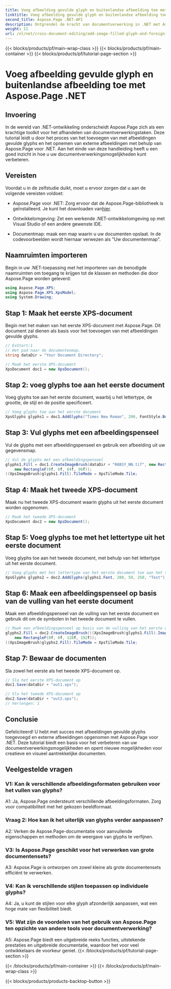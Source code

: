 ```yaml
---
title: Voeg afbeelding gevulde glyph en buitenlandse afbeelding toe met Aspose.Page .NET
linktitle: Voeg afbeelding gevulde glyph en buitenlandse afbeelding toe
second_title: Aspose.Page .NET-API
description: Ontgrendel de kracht van documentverwerking in .NET met Aspose.Page. Voeg moeiteloos met afbeeldingen gevulde glyphs toe. Verbeter de visuals en stroomlijn uw workflow.
weight: 11
url: /nl/net/cross-document-editing/add-image-filled-glyph-and-foreign-image/
---
```


{{< blocks/products/pf/main-wrap-class >}}
{{< blocks/products/pf/main-container >}}
{{< blocks/products/pf/tutorial-page-section >}}

# Voeg afbeelding gevulde glyph en buitenlandse afbeelding toe met Aspose.Page .NET

## Invoering

In de wereld van .NET-ontwikkeling onderscheidt Aspose.Page zich als een krachtige toolkit voor het afhandelen van documentverwerkingstaken. Deze tutorial leidt u door het proces van het toevoegen van met afbeeldingen gevulde glyphs en het opnemen van externe afbeeldingen met behulp van Aspose.Page voor .NET. Aan het einde van deze handleiding heeft u een goed inzicht in hoe u uw documentverwerkingsmogelijkheden kunt verbeteren.

## Vereisten

Voordat u in de zelfstudie duikt, moet u ervoor zorgen dat u aan de volgende vereisten voldoet:

-  Aspose.Page voor .NET: Zorg ervoor dat de Aspose.Page-bibliotheek is geïnstalleerd. Je kunt het downloaden van[hier](https://releases.aspose.com/page/net/).

- Ontwikkelomgeving: Zet een werkende .NET-ontwikkelomgeving op met Visual Studio of een andere gewenste IDE.

- Documentmap: maak een map waarin u uw documenten opslaat. In de codevoorbeelden wordt hiernaar verwezen als "Uw documentenmap".

## Naamruimten importeren

Begin in uw .NET-toepassing met het importeren van de benodigde naamruimten om toegang te krijgen tot de klassen en methoden die door Aspose.Page worden geleverd:

```csharp
using Aspose.Page.XPS;
using Aspose.Page.XPS.XpsModel;
using System.Drawing;
```

## Stap 1: Maak het eerste XPS-document

Begin met het maken van het eerste XPS-document met Aspose.Page. Dit document zal dienen als basis voor het toevoegen van met afbeeldingen gevulde glyphs.

```csharp
// ExStart:1
// Het pad naar de documentenmap.
string dataDir = "Your Document Directory";

// Maak het eerste XPS-document
XpsDocument doc1 = new XpsDocument();
```

## Stap 2: voeg glyphs toe aan het eerste document

Voeg glyphs toe aan het eerste document, waarbij u het lettertype, de grootte, de stijl en de positie specificeert.

```csharp
// Voeg glyphs toe aan het eerste document
XpsGlyphs glyphs1 = doc1.AddGlyphs("Times New Roman", 200, FontStyle.Bold, 50, 250, "Test");
```

## Stap 3: Vul glyphs met een afbeeldingspenseel

Vul de glyphs met een afbeeldingspenseel en gebruik een afbeelding uit uw gegevensmap.

```csharp
// Vul de glyphs met een afbeeldingspenseel
glyphs1.Fill = doc1.CreateImageBrush(dataDir + "R08SY_NN.tif", new RectangleF(0f, 0f, 128f, 192f),
    new RectangleF(0f, 0f, 64f, 96f));
((XpsImageBrush)glyphs1.Fill).TileMode = XpsTileMode.Tile;
```

## Stap 4: Maak het tweede XPS-document

Maak nu het tweede XPS-document waarin glyphs uit het eerste document worden opgenomen.

```csharp
// Maak het tweede XPS-document
XpsDocument doc2 = new XpsDocument();
```

## Stap 5: Voeg glyphs toe met het lettertype uit het eerste document

Voeg glyphs toe aan het tweede document, met behulp van het lettertype uit het eerste document.

```csharp
// Voeg glyphs met het lettertype van het eerste document toe aan het tweede document
XpsGlyphs glyphs2 = doc2.AddGlyphs(glyphs1.Font, 200, 50, 250, "Test");
```

## Stap 6: Maak een afbeeldingspenseel op basis van de vulling van het eerste document

Maak een afbeeldingspenseel van de vulling van het eerste document en gebruik dit om de symbolen in het tweede document te vullen.

```csharp
// Maak een afbeeldingspenseel op basis van de vulling van het eerste document en vul glyphs in het tweede document
glyphs2.Fill = doc2.CreateImageBrush(((XpsImageBrush)glyphs1.Fill).Image, new RectangleF(0f, 0f, 128f, 192f),
    new RectangleF(0f, 0f, 128f, 192f));
((XpsImageBrush)glyphs2.Fill).TileMode = XpsTileMode.Tile;
```

## Stap 7: Bewaar de documenten

Sla zowel het eerste als het tweede XPS-document op.

```csharp
// Sla het eerste XPS-document op
doc1.Save(dataDir + "out1.xps");

// Sla het tweede XPS-document op
doc2.Save(dataDir + "out2.xps");
// Verlengen: 1
```

## Conclusie

Gefeliciteerd! U hebt met succes met afbeeldingen gevulde glyphs toegevoegd en externe afbeeldingen opgenomen met Aspose.Page voor .NET. Deze tutorial biedt een basis voor het verbeteren van uw documentverwerkingsmogelijkheden en opent nieuwe mogelijkheden voor creatieve en visueel aantrekkelijke documenten.

## Veelgestelde vragen

### V1: Kan ik verschillende afbeeldingsformaten gebruiken voor het vullen van glyphs?

A1: Ja, Aspose.Page ondersteunt verschillende afbeeldingsformaten. Zorg voor compatibiliteit met het gekozen beeldformaat.

### Vraag 2: Hoe kan ik het uiterlijk van glyphs verder aanpassen?

A2: Verken de Aspose.Page-documentatie voor aanvullende eigenschappen en methoden om de weergave van glyphs te verfijnen.

### V3: Is Aspose.Page geschikt voor het verwerken van grote documentensets?

A3: Aspose.Page is ontworpen om zowel kleine als grote documentensets efficiënt te verwerken.

### V4: Kan ik verschillende stijlen toepassen op individuele glyphs?

A4: Ja, u kunt de stijlen voor elke glyph afzonderlijk aanpassen, wat een hoge mate van flexibiliteit biedt.

### V5: Wat zijn de voordelen van het gebruik van Aspose.Page ten opzichte van andere tools voor documentverwerking?

A5: Aspose.Page biedt een uitgebreide reeks functies, uitstekende prestaties en uitgebreide documentatie, waardoor het voor veel ontwikkelaars de voorkeur geniet.
{{< /blocks/products/pf/tutorial-page-section >}}

{{< /blocks/products/pf/main-container >}}
{{< /blocks/products/pf/main-wrap-class >}}

{{< blocks/products/products-backtop-button >}}
